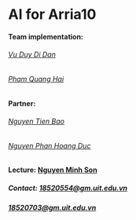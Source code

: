 # AI for Arria10
  #### Team implementation:
  ###### [Vu Duy Di Dan](https://www.facebook.com/vuduydidan)
  ###### [Pham Quang Hai](https://www.facebook.com/QuangHai.132)
  #### Partner:              
  ###### [Nguyen Tien Bao](https://www.facebook.com/nguyentienbao8102) 
  ###### [Nguyen Phan Hoang Duc](https://www.facebook.com/caphedenthomngon)
  #### Lecture: [Nguyen Minh Son](https://www.facebook.com/sonhardware)
  ##### Contact: 18520554@gm.uit.edu.vn
  #####          18520703@gm.uit.edu.vn
